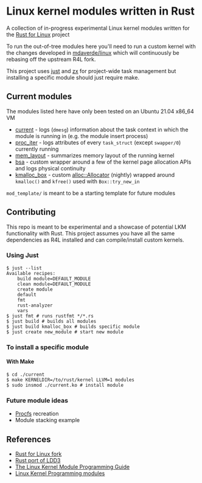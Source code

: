 # Linux kernel modules written in Rust

A collection of in-progress experimental Linux kernel modules written for the [Rust for Linux](https://github.com/Rust-for-Linux/linux) project

To run the out-of-tree modules here you'll need to run a custom kernel with the changes developed in [mdaverde/linux](https://github.com/mdaverde/linux) which will continuously be rebasing off the upstream R4L fork.

This project uses [just](https://github.com/casey/just) and [zx](https://github.com/google/zx) for project-wide task management but installing a specific module should just require make.

## Current modules

The modules listed here have only been tested on an Ubuntu 21.04 x86_64 VM

- [current](./current/main.rs) - logs (`dmesg`) information about the task context in which the module is running in (e.g. the module insert process)
- [proc_iter](./proc_iter/main.rs) - logs attributes of every `task_struct` (except `swapper/0`) currently running
- [mem_layout](./mem_layout/main.rs) - summarizes memory layout of the running kernel
- [bsa](./bsa/main.rs) - custom wrapper around a few of the kernel page allocation APIs and logs physical continuity
- [kmalloc_box](./kmalloc_box/main.rs) - custom [alloc::Allocator](https://doc.rust-lang.org/beta/alloc/alloc/trait.Allocator.html#) (nightly) wrapped around `kmalloc()` and `kfree()` used with `Box::try_new_in`

`mod_template/` is meant to be a starting template for future modules

## Contributing

This repo is meant to be experimental and a showcase of potential LKM functionality with Rust. This project assumes you have all the same dependencies as R4L installed and can compile/install custom kernels.

### Using Just

```shell
$ just --list
Available recipes:
    build module=DEFAULT_MODULE
    clean module=DEFAULT_MODULE
    create module
    default
    fmt
    rust-analyzer
    vars
$ just fmt # runs rustfmt */*.rs
$ just build # builds all modules
$ just build kmalloc_box # builds specific module
$ just create new_module # start new module
```

### To install a specific module

#### With Make

```shell
$ cd ./current
$ make KERNELDIR=/to/rust/kernel LLVM=1 modules
$ sudo insmod ./current.ko # install module
```
### Future module ideas

- [Procfs](https://www.kernel.org/doc/html/latest/filesystems/proc.html) recreation
- Module stacking example

## References

- [Rust for Linux fork](https://github.com/Rust-for-Linux/linux)
- [Rust port of LDD3](https://github.com/d0u9/Linux-Device-Driver-Rust)
- [The Linux Kernel Module Programming Guide](https://sysprog21.github.io/lkmpg/)
- [Linux Kernel Programming modules](https://github.com/PacktPublishing/Linux-Kernel-Programming)
